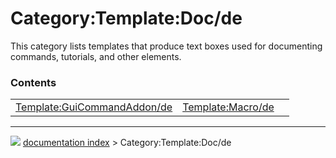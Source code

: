 # Category:Template:Doc/de
This category lists templates that produce text boxes used for documenting commands, tutorials, and other elements.

### Contents

|     |     |     |
| --- | --- | --- |
| [Template:GuiCommandAddon/de](Template_GuiCommandAddon/de.md) | [Template:Macro/de](Template_Macro/de.md) |



---
![](images/Button_right.svg) [documentation index](../README.md) > Category:Template:Doc/de
